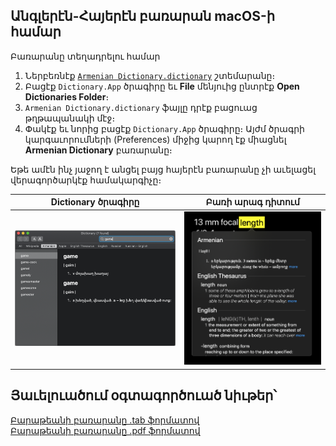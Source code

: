 ## Անգլերէն-Հայերէն բառարան macOS-ի համար

Բառարանը տեղադրելու համար

1. Ներբեռնէք [``Armenian Dictionary.dictionary``](https://github.com/tigransimonyan/macos-english-armenian-dictionary/archive/master.zip) շտեմարանը։
2. Բացէք `Dictionary.App` ծրագիրը եւ **File** մենյուից ընտրէք **Open Dictionaries Folder**։
3. ``Armenian Dictionary.dictionary`` ֆայլը դրէք բացուաց թղթապանակի մէջ։
4. Փակէք եւ նորից բացէք ``Dictionary.App`` ծրագիրը։ Այժմ ծրագրի կարգաւորումների (Preferences) միջից կարող էք միացնել **Armenian Dictionary** բառարանը։

Եթե ամէն ինչ յաջող է անցել բայց հայերէն բառարանը չի աւելացել վերագործարկէք համակարգիչը։

Dictionary ծրագիրը | Բառի արագ դիտում
------------ | -------------
![Image of Yaktocat](/images/img_1.png) | ![Image of Yaktocat](/images/img_2.png)


## Յաւելուածում օգտագործուած նիւթեր՝  

[Բարաթեանի բառարանը .tab ֆորմատով](https://github.com/tigransimonyan/baratian-dictionary-assets)  
[Բարաթեանի բառարանը .pdf ֆորմատով](http://www.armin.am/images/menus/1720/Angleren_bararan.pdf)

